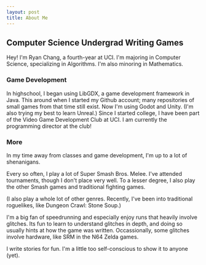 ```yaml
---
layout: post
title: About Me
---
```


## Computer Science Undergrad Writing Games
<!-- <img style="float: right; width: 25%; margin:20px" src="assets/images/thats-me.jpg"> -->

Hey! I'm Ryan Chang, a fourth-year at UCI.
I'm majoring in Computer Science, specializing in Algorithms.
I'm also minoring in Mathematics.

<!-- I've been programming since before middle school,
with guidance from my brothers. The entire time,
I have been learning and writing games. -->

### Game Development
In highschool, I began using LibGDX,
a game development framework in Java. This around when I started my Github account;
many repositories of small games from that time still exist.
Now I'm using Godot and Unity. (I'm also trying my best to learn Unreal.)
Since I started college, I have been part of the Video Game Development Club at UCI.
I am currently the programming director at the club!

### More
In my time away from classes and game development, I'm up to a lot of shenanigans.

Every so often, I play a lot of Super Smash Bros. Melee. I've attended tournaments, though I don't place very well.
To a lesser degree, I also play the other Smash games and traditional fighting games.

(I also play a whole lot of other genres.
Recently, I've been into traditional roguelikes, like Dungeon Crawl: Stone Soup.)

I'm a big fan of speedrunning and especially enjoy runs that heavily involve glitches.
Its fun to learn to understand glitches in depth, and doing so usually hints at how the game was written.
Occassionally, some glitches involve hardware, like SRM in the N64 Zelda games.

I write stories for fun. I'm a little too self-conscious to show it to anyone (yet).
